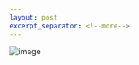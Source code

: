 ```yaml
---
layout: post
excerpt_separator: <!--more-->
---
```

![image](https://user-images.githubusercontent.com/75255909/168742790-9d451757-ed41-495c-b312-fbfd14e6ee5b.png)
